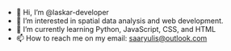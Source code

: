 - 👋 Hi, I’m @laskar-developer
- 👀 I’m interested in spatial data analysis and web development.
- 🌱 I’m currently learning Python, JavaScript, CSS, and HTML
- 📫 How to reach me on my email: saaryulis@outlook.com

<!---
laskar-developer/laskar-developer is a ✨ special ✨ repository because its `README.md` (this file) appears on your GitHub profile.
You can click the Preview link to take a look at your changes.
--->
